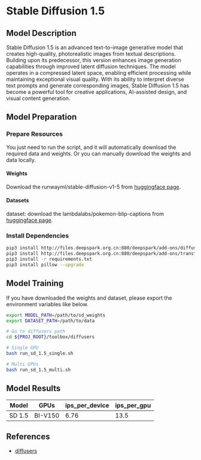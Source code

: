 # Stable Diffusion 1.5

## Model Description

Stable Diffusion 1.5 is an advanced text-to-image generative model that creates high-quality, photorealistic images from
textual descriptions. Building upon its predecessor, this version enhances image generation capabilities through
improved latent diffusion techniques. The model operates in a compressed latent space, enabling efficient processing
while maintaining exceptional visual quality. With its ability to interpret diverse text prompts and generate
corresponding images, Stable Diffusion 1.5 has become a powerful tool for creative applications, AI-assisted design, and
visual content generation.

## Model Preparation

### Prepare Resources

You just need to run the script, and it will automatically download the required data and weights. Or you can manually
download the weights and data locally.

#### Weights

Download the runwayml/stable-diffusion-v1-5 from [huggingface
page](https://huggingface.co/runwayml/stable-diffusion-v1-5).

#### Datasets

dataset: download the lambdalabs/pokemon-blip-captions  from [huggingface
page](https://huggingface.co/datasets/lambdalabs/pokemon-blip-captions).

### Install Dependencies

```bash
pip3 install http://files.deepspark.org.cn:880/deepspark/add-ons/diffusers-0.29.0-py3-none-any.whl
pip3 install http://files.deepspark.org.cn:880/deepspark/add-ons/transformers-4.38.1-py3-none-any.whl
pip3 install -r requirements.txt
pip3 install pillow --upgrade
```

## Model Training

If you have downloaded the weights and dataset, please export the environment variables like below.

```bash
export MODEL_PATH=/path/to/sd_weights
export DATASET_PATH=/path/to/data
```

```bash
# Go to diffusers path
cd ${PROJ_ROOT}/toolbox/diffusers

# Single GPU
bash run_sd_1.5_single.sh

# Multi GPUs
bash run_sd_1.5_multi.sh
```

## Model Results

| Model  | GPUs    | ips_per_device | ips_per_gpu |
| ------ | ------- | -------------- | ----------- |
| SD 1.5 | BI-V150 | 6.76           | 13.5        |

## References

- [diffusers](https://github.com/huggingface/diffusers)
